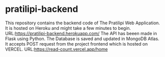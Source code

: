 # pratilipi-backend
This repository contains the backend code of The Pratilipi Web Application.
It is hosted on Heroku and might take a few minutes to begin.
URL:https://pratilipi-backend.herokuapp.com/
The API has beeen made in Flask using Python.
The Database is saved and updated in MongoDB Atlas.
It accepts POST request from the project frontend which is hosted on VERCEL.
URL:https://read-count.vercel.app/home


